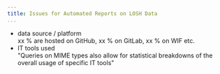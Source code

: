 ```yaml
---
title: Issues for Automated Reports on LOSH Data
...
```


- data source / platform\
    xx % are hosted on GitHub, xx % on GitLab, xx % on WIF etc.
- IT tools used\
    "Queries on MIME types also allow for statistical breakdowns of the overall usage of specific IT tools"
